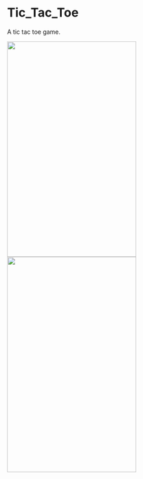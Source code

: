 # Tic_Tac_Toe
A tic tac toe game.

 <img src="https://user-images.githubusercontent.com/71960312/126902050-1cbf219a-7f96-4f92-9a73-92a14246c37a.jpeg" width="300" height="500">           <img src="https://user-images.githubusercontent.com/71960312/126902057-bb94576f-4269-4d2d-87af-45afe1a9dee7.jpeg" width="300" height="500">
 
